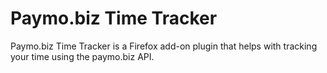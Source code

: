 # Paymo.biz Time Tracker

Paymo.biz Time Tracker is a Firefox add-on plugin that helps with tracking your time using the paymo.biz API.